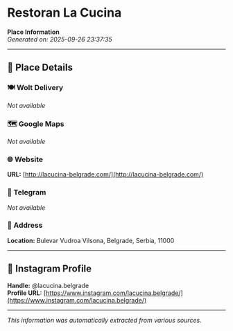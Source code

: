 # Restoran La Cucina

**Place Information**  
*Generated on: 2025-09-26 23:37:35*

---

## 📍 Place Details

### 🍽️ Wolt Delivery
*Not available*

### 🗺️ Google Maps
*Not available*

### 🌐 Website
**URL:** [http://lacucina-belgrade.com/](http://lacucina-belgrade.com/)

### 📱 Telegram
*Not available*

### 📍 Address
**Location:** Bulevar Vudroa Vilsona, Belgrade, Serbia, 11000

---

## 🔗 Instagram Profile

**Handle:** @lacucina.belgrade  
**Profile URL:** [https://www.instagram.com/lacucina.belgrade/](https://www.instagram.com/lacucina.belgrade/)

---

*This information was automatically extracted from various sources.*
